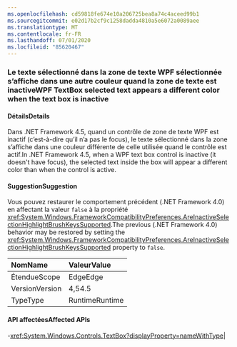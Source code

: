 ```yaml
---
ms.openlocfilehash: cd59818fe674e10a206725bea8a74c4aceed99b1
ms.sourcegitcommit: e02d17b2cf9c1258dadda4810a5e6072a0089aee
ms.translationtype: MT
ms.contentlocale: fr-FR
ms.lasthandoff: 07/01/2020
ms.locfileid: "85620467"
---
```

### <a name="wpf-textbox-selected-text-appears-a-different-color-when-the-text-box-is-inactive"></a><span data-ttu-id="e2fe7-101">Le texte sélectionné dans la zone de texte WPF sélectionnée s’affiche dans une autre couleur quand la zone de texte est inactive</span><span class="sxs-lookup"><span data-stu-id="e2fe7-101">WPF TextBox selected text appears a different color when the text box is inactive</span></span>

#### <a name="details"></a><span data-ttu-id="e2fe7-102">Détails</span><span class="sxs-lookup"><span data-stu-id="e2fe7-102">Details</span></span>

<span data-ttu-id="e2fe7-103">Dans .NET Framework 4.5, quand un contrôle de zone de texte WPF est inactif (c’est-à-dire qu’il n’a pas le focus), le texte sélectionné dans la zone s’affiche dans une couleur différente de celle utilisée quand le contrôle est actif.</span><span class="sxs-lookup"><span data-stu-id="e2fe7-103">In .NET Framework 4.5, when a WPF text box control is inactive (it doesn't have focus), the selected text inside the box will appear a different color than when the control is active.</span></span>

#### <a name="suggestion"></a><span data-ttu-id="e2fe7-104">Suggestion</span><span class="sxs-lookup"><span data-stu-id="e2fe7-104">Suggestion</span></span>

<span data-ttu-id="e2fe7-105">Vous pouvez restaurer le comportement précédent (.NET Framework 4.0) en affectant la valeur <code>false</code> à la propriété <xref:System.Windows.FrameworkCompatibilityPreferences.AreInactiveSelectionHighlightBrushKeysSupported>.</span><span class="sxs-lookup"><span data-stu-id="e2fe7-105">The previous (.NET Framework 4.0) behavior may be restored by setting the <xref:System.Windows.FrameworkCompatibilityPreferences.AreInactiveSelectionHighlightBrushKeysSupported> property to <code>false</code>.</span></span>

| <span data-ttu-id="e2fe7-106">Nom</span><span class="sxs-lookup"><span data-stu-id="e2fe7-106">Name</span></span>    | <span data-ttu-id="e2fe7-107">Valeur</span><span class="sxs-lookup"><span data-stu-id="e2fe7-107">Value</span></span>       |
|:--------|:------------|
| <span data-ttu-id="e2fe7-108">Étendue</span><span class="sxs-lookup"><span data-stu-id="e2fe7-108">Scope</span></span>   |<span data-ttu-id="e2fe7-109">Edge</span><span class="sxs-lookup"><span data-stu-id="e2fe7-109">Edge</span></span>|
|<span data-ttu-id="e2fe7-110">Version</span><span class="sxs-lookup"><span data-stu-id="e2fe7-110">Version</span></span>|<span data-ttu-id="e2fe7-111">4,5</span><span class="sxs-lookup"><span data-stu-id="e2fe7-111">4.5</span></span>|
|<span data-ttu-id="e2fe7-112">Type</span><span class="sxs-lookup"><span data-stu-id="e2fe7-112">Type</span></span>|<span data-ttu-id="e2fe7-113">Runtime</span><span class="sxs-lookup"><span data-stu-id="e2fe7-113">Runtime</span></span>

#### <a name="affected-apis"></a><span data-ttu-id="e2fe7-114">API affectées</span><span class="sxs-lookup"><span data-stu-id="e2fe7-114">Affected APIs</span></span>

-<xref:System.Windows.Controls.TextBox?displayProperty=nameWithType></li></ul>|

